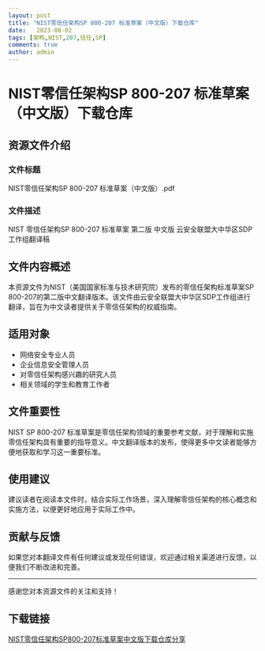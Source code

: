 ```yaml
---
layout: post
title: "NIST零信任架构SP 800-207 标准草案（中文版）下载仓库"
date:   2023-08-02
tags: [架构,NIST,207,信任,SP]
comments: true
author: admin
---
```

# NIST零信任架构SP 800-207 标准草案（中文版）下载仓库

## 资源文件介绍

### 文件标题
NIST零信任架构SP 800-207 标准草案（中文版）.pdf

### 文件描述
NIST 零信任架构SP 800-207 标准草案 第二版 中文版 云安全联盟大中华区SDP工作组翻译稿

## 文件内容概述

本资源文件为NIST（美国国家标准与技术研究院）发布的零信任架构标准草案SP 800-207的第二版中文翻译版本。该文件由云安全联盟大中华区SDP工作组进行翻译，旨在为中文读者提供关于零信任架构的权威指南。

## 适用对象

- 网络安全专业人员
- 企业信息安全管理人员
- 对零信任架构感兴趣的研究人员
- 相关领域的学生和教育工作者

## 文件重要性

NIST SP 800-207 标准草案是零信任架构领域的重要参考文献，对于理解和实施零信任架构具有重要的指导意义。中文翻译版本的发布，使得更多中文读者能够方便地获取和学习这一重要标准。

## 使用建议

建议读者在阅读本文件时，结合实际工作场景，深入理解零信任架构的核心概念和实施方法，以便更好地应用于实际工作中。

## 贡献与反馈

如果您对本翻译文件有任何建议或发现任何错误，欢迎通过相关渠道进行反馈，以便我们不断改进和完善。

---

感谢您对本资源文件的关注和支持！

## 下载链接

[NIST零信任架构SP800-207标准草案中文版下载仓库分享](https://pan.quark.cn/s/e49377bb94f6)